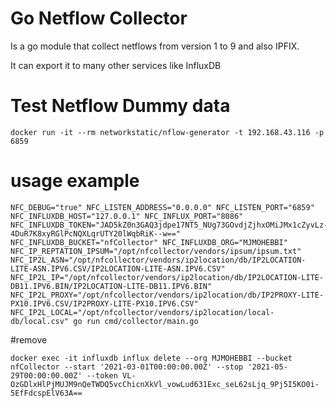 # Go Netflow Collector
Is a go module that collect netflows from version 1 to 9 and also IPFIX.

It can export it to many other services like InfluxDB



# Test Netflow Dummy data
```docker run -it --rm networkstatic/nflow-generator -t 192.168.43.116 -p 6859```



# usage example
```
NFC_DEBUG="true" NFC_LISTEN_ADDRESS="0.0.0.0" NFC_LISTEN_PORT="6859" NFC_INFLUXDB_HOST="127.0.0.1" NFC_INFLUX_PORT="8086" NFC_INFLUXDB_TOKEN="JAD5kZ0n3GAQ3jdpe17NT5_NUg73GOvdjZjhxOMiJMx1cZyvLz-4DuR7K8xyRGlPcNQXLqrUTY20lWqbRiK--w==" NFC_INFLUXDB_BUCKET="nfCollector" NFC_INFLUXDB_ORG="MJMOHEBBI" NFC_IP_REPTATION_IPSUM="/opt/nfcollector/vendors/ipsum/ipsum.txt"  NFC_IP2L_ASN="/opt/nfcollector/vendors/ip2location/db/IP2LOCATION-LITE-ASN.IPV6.CSV/IP2LOCATION-LITE-ASN.IPV6.CSV" NFC_IP2L_IP="/opt/nfcollector/vendors/ip2location/db/IP2LOCATION-LITE-DB11.IPV6.BIN/IP2LOCATION-LITE-DB11.IPV6.BIN" NFC_IP2L_PROXY="/opt/nfcollector/vendors/ip2location/db/IP2PROXY-LITE-PX10.IPV6.CSV/IP2PROXY-LITE-PX10.IPV6.CSV" NFC_IP2L_LOCAL="/opt/nfcollector/vendors/ip2location/local-db/local.csv" go run cmd/collector/main.go
```


#remove
```
docker exec -it influxdb influx delete --org MJMOHEBBI --bucket nfCollector --start '2021-03-01T00:00:00.00Z' --stop '2021-05-29T00:00:00.00Z' --token VL-OzGDlxHlPjMUJM9nQeTWDQ5vcChicnXkVl_vowLud631Exc_seL62sLjq_9Pj5I5KO0i-5EfFdcspElV63A==
```